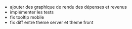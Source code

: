 - ajouter des graphique de rendu des dépenses et revenus
- implémenter les tests
- fix tooltip mobile
- fix diff entre theme server et theme front
